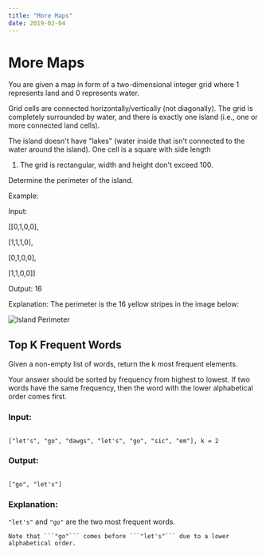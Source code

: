 ```yaml
---
title: "More Maps"
date: 2019-02-04
---
```


# More Maps

You are given a map in form of a two-dimensional integer grid where 1 represents land and 0 represents water.

Grid cells are connected horizontally/vertically (not diagonally). The grid is completely surrounded by water, and there is exactly one 
island (i.e., one or more connected land cells).

The island doesn't have "lakes" (water inside that isn't connected to the water around the island). One cell is a square with side length 
1. The grid is rectangular, width and height don't exceed 100.

Determine the perimeter of the island.

Example:





Input:

[[0,1,0,0],

 [1,1,1,0],

 [0,1,0,0],

 [1,1,0,0]]





Output: 16





Explanation: The perimeter is the 16 yellow stripes in the image below:

![Island Perimeter](https://assets.leetcode.com/uploads/2018/10/12/island.png)





## Top K Frequent Words ##





Given a non-empty list of words, return the k most frequent elements.





Your answer should be sorted by frequency from highest to lowest. 
If two words have the same frequency, then the word with the lower 
alphabetical order comes first.





### Input: ###

```

["let's", "go", "dawgs", "let's", "go", "sic", "em"], k = 2

```

### Output: ###

```

["go", "let's"]

```

### Explanation: ###

``` "let's" ``` and ```"go"``` are the two most frequent words.

    Note that ```"go"``` comes before ```"let's"``` due to a lower alphabetical order.
